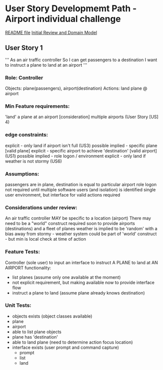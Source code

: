 # User Story Developmemt Path - Airport individual challenge
[README file](../README.md)
[Initial Review and Domain Model](initial_review.md)

## User Story 1
'''
As an air traffic controller
So I can get passengers to a destination
I want to instruct a plane to land at an airport
'''

### Role: Controller
Objects: plane(passengers), airport(destination)
Actions: land plane @ airport

### Min Feature requirements:
'land' a plane at an airport
[consideration] multiple airports (User Story [US] 4)

### edge constraints:
explicit - only land if airport isn't full (US3)
possible implied - specific plane [valid plane]
explicit - specific airport to achieve 'destination' [valid airport] (US1)
possible implied - role logon / environment
explicit - only land if weather is not stormy (US6)

### Assumptions:
passengers are in plane, destination is equal to particular airport
role logon not required until multiple software users (and isolation) is identified
single user environment, but interface for valid actions required

### Considerations under review:
An air traffic controller MAY be specific to a location (airport)
There may need to be a "world" construct required soon to provide airports (destinations) and a fleet of planes
weather is implied to be 'random' with a bias away from stormy - weather system could be part of 'world' construct - but min is local check at time of action

### Feature Tests:
Controller (sole user) to input an interface to instruct A PLANE to land at AN AIRPORT
functionality:
 - list planes (assume only one available at the moment)
  - not explicit requirement, but making available now to provide interface flow
 - instruct a plane to land (assume plane already knows destination)

### Unit Tests:
 - objects exists (object classes available)
  - plane
  - airport
 - able to list plane objects
 - plane has 'destination'
 - able to land plane (need to determine action focus location)
 - interface exists (user prompt and command capture)
   - prompt
   - list
   - land

